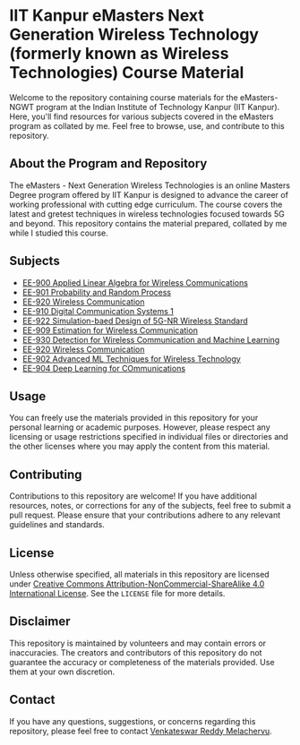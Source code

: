 # IIT Kanpur eMasters Next Generation Wireless Technology (formerly known as Wireless Technologies) Course Material

Welcome to the repository containing course materials for the eMasters- NGWT program at the Indian Institute of Technology Kanpur (IIT Kanpur). Here, you'll find resources for various subjects covered in the eMasters program as collated by me. Feel free to browse, use, and contribute to this repository.

## About the Program and Repository

The eMasters - Next Generation Wireless Technologies is an online Masters Degree program offered by IIT Kanpur is designed to advance the career of working professional with cutting edge curriculum. The course covers the latest and gretest techniques in wireless technologies focused towards 5G and beyond. This repository contains the material prepared, collated by me while I studied this course.

## Subjects

- [EE-900 Applied Linear Algebra for Wireless Communications](link/to/subject1)
- [EE-901 Probability and Random Process](link/to/subject2)
- [EE-920 Wireless Communication](E920-Wireless_Comm)
- [EE-910 Digital Communication Systems 1](link/to/subject3)
- [EE-922 Simulation-baed Design of 5G-NR Wireless Standard](link/to/subject3)
- [EE-909 Estimation for Wireless Communication](link/to/subject3)
- [EE-930 Detection for Wireless Communication and Machine Learning](link/to/subject3)
- [EE-920 Wireless Communication](link/to/subject3)
- [EE-902 Advanced ML Techniques for Wireless Technology](link/to/subject3)
- [EE-904 Deep Learning for COmmunications](link/to/subject3)

## Usage

You can freely use the materials provided in this repository for your personal learning or academic purposes. However, please respect any licensing or usage restrictions specified in individual files or directories and the other licenses where you may apply the content from this material.

## Contributing

Contributions to this repository are welcome! If you have additional resources, notes, or corrections for any of the subjects, feel free to submit a pull request. Please ensure that your contributions adhere to any relevant guidelines and standards.

## License

Unless otherwise specified, all materials in this repository are licensed under [Creative Commons Attribution-NonCommercial-ShareAlike 4.0 International License](https://creativecommons.org/licenses/by-nc-sa/4.0/). See the `LICENSE` file for more details.

## Disclaimer

This repository is maintained by volunteers and may contain errors or inaccuracies. The creators and contributors of this repository do not guarantee the accuracy or completeness of the materials provided. Use them at your own discretion.

## Contact

If you have any questions, suggestions, or concerns regarding this repository, please feel free to contact [Venkateswar Reddy Melachervu](mailto:vmelachervu@gmail.com).


